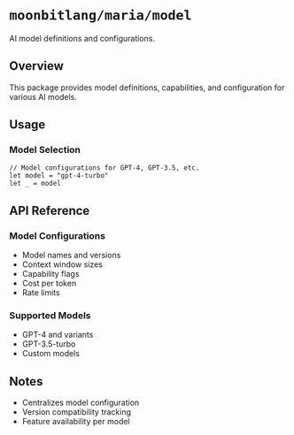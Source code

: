 # `moonbitlang/maria/model`

AI model definitions and configurations.

## Overview

This package provides model definitions, capabilities, and configuration for various AI models.

## Usage

### Model Selection

```moonbit
// Model configurations for GPT-4, GPT-3.5, etc.
let model = "gpt-4-turbo"
let _ = model
```

## API Reference

### Model Configurations

- Model names and versions
- Context window sizes
- Capability flags
- Cost per token
- Rate limits

### Supported Models

- GPT-4 and variants
- GPT-3.5-turbo
- Custom models

## Notes

- Centralizes model configuration
- Version compatibility tracking
- Feature availability per model
